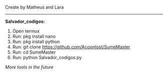 Create by Matheus and Lara
_______________________________________________________________________________________________________________________________________________________________________________________________________________________
**Salvador_codigos:**
1. Open termux
2. Run: pkg install nano
3. Run: pkg install python
4. Run: git clone https://github.com/Acoonlost/SumeMaster
5. Run: cd SumeMaster
6. Run: python Salvador_codigos.py

*More tools in the future*
